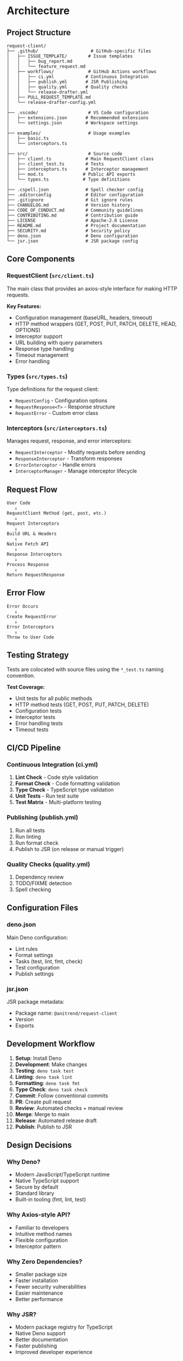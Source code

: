 # Architecture

## Project Structure

```
request-client/
├── .github/                    # GitHub-specific files
│   ├── ISSUE_TEMPLATE/        # Issue templates
│   │   ├── bug_report.md
│   │   └── feature_request.md
│   ├── workflows/             # GitHub Actions workflows
│   │   ├── ci.yml            # Continuous Integration
│   │   ├── publish.yml       # JSR Publishing
│   │   ├── quality.yml       # Quality checks
│   │   └── release-drafter.yml
│   ├── PULL_REQUEST_TEMPLATE.md
│   └── release-drafter-config.yml
│
├── .vscode/                   # VS Code configuration
│   ├── extensions.json       # Recommended extensions
│   └── settings.json         # Workspace settings
│
├── examples/                  # Usage examples
│   ├── basic.ts
│   └── interceptors.ts
│
├── src/                       # Source code
│   ├── client.ts             # Main RequestClient class
│   ├── client_test.ts        # Tests
│   ├── interceptors.ts       # Interceptor management
│   ├── mod.ts               # Public API exports
│   └── types.ts             # Type definitions
│
├── .cspell.json              # Spell checker config
├── .editorconfig             # Editor configuration
├── .gitignore                # Git ignore rules
├── CHANGELOG.md              # Version history
├── CODE_OF_CONDUCT.md        # Community guidelines
├── CONTRIBUTING.md           # Contribution guide
├── LICENSE                   # Apache-2.0 License
├── README.md                 # Project documentation
├── SECURITY.md               # Security policy
├── deno.json                 # Deno configuration
└── jsr.json                  # JSR package config
```

## Core Components

### RequestClient (`src/client.ts`)

The main class that provides an axios-style interface for making HTTP requests.

**Key Features:**
- Configuration management (baseURL, headers, timeout)
- HTTP method wrappers (GET, POST, PUT, PATCH, DELETE, HEAD, OPTIONS)
- Interceptor support
- URL building with query parameters
- Response type handling
- Timeout management
- Error handling

### Types (`src/types.ts`)

Type definitions for the request client:
- `RequestConfig` - Configuration options
- `RequestResponse<T>` - Response structure
- `RequestError` - Custom error class

### Interceptors (`src/interceptors.ts`)

Manages request, response, and error interceptors:
- `RequestInterceptor` - Modify requests before sending
- `ResponseInterceptor` - Transform responses
- `ErrorInterceptor` - Handle errors
- `InterceptorManager` - Manage interceptor lifecycle

## Request Flow

```
User Code
   ↓
RequestClient Method (get, post, etc.)
   ↓
Request Interceptors
   ↓
Build URL & Headers
   ↓
Native Fetch API
   ↓
Response Interceptors
   ↓
Process Response
   ↓
Return RequestResponse
```

## Error Flow

```
Error Occurs
   ↓
Create RequestError
   ↓
Error Interceptors
   ↓
Throw to User Code
```

## Testing Strategy

Tests are colocated with source files using the `*_test.ts` naming convention.

**Test Coverage:**
- Unit tests for all public methods
- HTTP method tests (GET, POST, PUT, PATCH, DELETE)
- Configuration tests
- Interceptor tests
- Error handling tests
- Timeout tests

## CI/CD Pipeline

### Continuous Integration (ci.yml)

1. **Lint Check** - Code style validation
2. **Format Check** - Code formatting validation
3. **Type Check** - TypeScript type validation
4. **Unit Tests** - Run test suite
5. **Test Matrix** - Multi-platform testing

### Publishing (publish.yml)

1. Run all tests
2. Run linting
3. Run format check
4. Publish to JSR (on release or manual trigger)

### Quality Checks (quality.yml)

1. Dependency review
2. TODO/FIXME detection
3. Spell checking

## Configuration Files

### deno.json

Main Deno configuration:
- Lint rules
- Format settings
- Tasks (test, lint, fmt, check)
- Test configuration
- Publish settings

### jsr.json

JSR package metadata:
- Package name: `@anitrend/request-client`
- Version
- Exports

## Development Workflow

1. **Setup**: Install Deno
2. **Development**: Make changes
3. **Testing**: `deno task test`
4. **Linting**: `deno task lint`
5. **Formatting**: `deno task fmt`
6. **Type Check**: `deno task check`
7. **Commit**: Follow conventional commits
8. **PR**: Create pull request
9. **Review**: Automated checks + manual review
10. **Merge**: Merge to main
11. **Release**: Automated release draft
12. **Publish**: Publish to JSR

## Design Decisions

### Why Deno?

- Modern JavaScript/TypeScript runtime
- Native TypeScript support
- Secure by default
- Standard library
- Built-in tooling (fmt, lint, test)

### Why Axios-style API?

- Familiar to developers
- Intuitive method names
- Flexible configuration
- Interceptor pattern

### Why Zero Dependencies?

- Smaller package size
- Faster installation
- Fewer security vulnerabilities
- Easier maintenance
- Better performance

### Why JSR?

- Modern package registry for TypeScript
- Native Deno support
- Better documentation
- Faster publishing
- Improved developer experience
